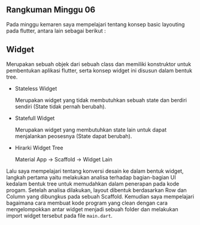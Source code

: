 ## Rangkuman Minggu 06

Pada minggu kemaren saya mempelajari tentang konsep basic layouting pada flutter, antara lain sebagai berikut :

## Widget

Merupakan sebuah objek dari sebuah class dan memiliki konstruktor untuk pembentukan aplikasi flutter, serta konsep widget ini disusun dalam bentuk tree.

- Stateless Widget

  Merupakan widget yang tidak membutuhkan sebuah state dan berdiri sendiri (State tidak pernah berubah).

- Statefull Widget

  Merupakan widget yang membutuhkan state lain untuk dapat menjalankan peosesnya (State dapat berubah).

- Hirarki Widget Tree

  Material App -> Scaffold -> Widget Lain

Lalu saya mempelajari tentang konversi desain ke dalam bentuk widget, langkah pertama yaitu melakukan analisa terhadap bagian-bagian UI kedalam bentuk tree untuk memudahkan dalam penerapan pada kode progam. Setelah analisa dilakukan, layout dibentuk berdasarkan Row dan Column yang dibungkus pada sebuah Scaffold. Kemudian saya mempelajari bagaimana cara membuat kode program yang clean dengan cara mengelompokkan antar widget menjadi sebuah folder dan melakukan import widget tersebut pada file `main.dart`.
